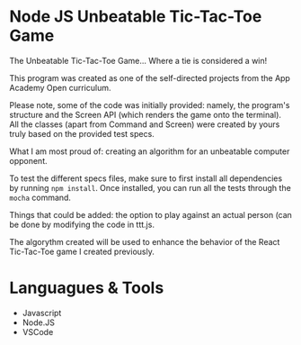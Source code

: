 # Node JS Unbeatable Tic-Tac-Toe Game

The Unbeatable Tic-Tac-Toe Game... Where a tie is considered a win!

This program was created as one of the self-directed projects from the App Academy Open curriculum.

Please note, some of the code was initially provided: namely, the program's structure and the Screen API (which renders the game onto the terminal). All the classes (apart from Command and Screen) were created by yours truly based on the provided test specs.

What I am most proud of: creating an algorithm for an unbeatable computer opponent. 

To test the different specs files, make sure to first install all dependencies by running `npm install`. Once installed, you can run all the tests through the `mocha` command.

Things that could be added: the option to play against an actual person (can be done by modifying the code in ttt.js.

The algorythm created will be used to enhance the behavior of the React Tic-Tac-Toe game I created previously.


# Languagues & Tools
- Javascript
- Node.JS
- VSCode
